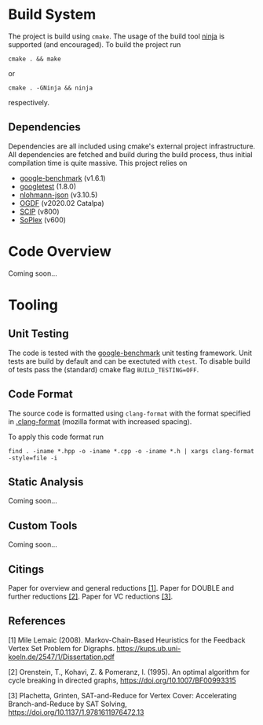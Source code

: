 # Build System

The project is build using `cmake`. The usage of the build tool [ninja](https://ninja-build.org/) is supported (and encouraged). To build the project run
```
cmake . && make
```
or
```
cmake . -GNinja && ninja
```
respectively.

## Dependencies
Dependencies are all included using cmake's external project infrastructure. All dependencies are fetched and build during the build process, thus initial compilation time is quite massive. This project relies on

* [google-benchmark](third-party/google-benchmark/) (v1.6.1)
* [googletest](third-party/gtest/) (1.8.0)
* [nlohmann-json](third-party/json/) (v3.10.5)
* [OGDF](third-party/ogdf/) (v2020.02 Catalpa)
* [SCIP](third-party/scip/) (v800)
* [SoPlex](third-party/soplex/) (v600)


# Code Overview
Coming soon...


# Tooling

## Unit Testing
The code is tested with the [google-benchmark](https://github.com/google/benchmark) unit testing framework. Unit tests are build by default and can be exectuted with `ctest`. To disable build of tests pass the (standard) cmake flag `BUILD_TESTING=OFF`.

## Code Format

The source code is formatted using `clang-format` with the format specified in [.clang-format](.clang-format) (mozilla format with increased spacing).

To apply this code format run
```
find . -iname *.hpp -o -iname *.cpp -o -iname *.h | xargs clang-format -style=file -i
```

## Static Analysis
Coming soon...

## Custom Tools
Coming soon...

## Citings
Paper for overview and general reductions [[1]](#1).
Paper for DOUBLE and further reductions [[2]](#2).
Paper for VC reductions [[3]](#3).


## References
<a id="1">[1]</a> Mile Lemaic (2008). Markov-Chain-Based Heuristics for the Feedback Vertex Set Problem for Digraphs. https://kups.ub.uni-koeln.de/2547/1/Dissertation.pdf

<a id="2">[2]</a> Orenstein, T., Kohavi, Z. & Pomeranz, I. (1995). An optimal algorithm for cycle breaking in directed graphs, https://doi.org/10.1007/BF00993315

<a id="3">[3]</a> Plachetta, Grinten, SAT-and-Reduce for Vertex Cover: Accelerating Branch-and-Reduce by SAT Solving, https://doi.org/10.1137/1.9781611976472.13